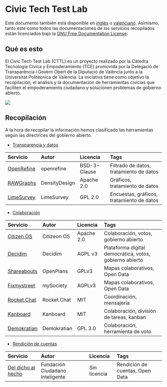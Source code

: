 
# Civic Tech Test Lab
Este documento también está disponible en [inglés](i18n/en.md) o [valenciano](i18n/vlc.md). Asimismo, tanto este como todos las documentaciones de los servicios recopilados están licenciados bajo la [GNU Free Documentation License](/LICENSE).

## Qué es esto
El Civic Tech Test Lab (CTTL) es un proyecto realizado por la Cátedra Tecnología Cívica y Empoderamiento (TCE) promovida por la Delegació de Transparència i Govern Obert de la Diputació de València junto a la Universitat Politècnica de València. La iniciativa tiene como objetivo la recopilación, el análisis y la documentación de herramientas cívicias que faciliten el empoderamiento ciudadano y solucionen problemas de gobierno abierto.

![](https://etc.webs.upv.es/wp-content/uploads/2019/03/bandalogos.png)

## Recopilación
A la hora de recopilar la información hemos clasificado las herramientas según las directrices del gobierno abierto.

- [Transparencia y datos](/cat_tyd/)

| Servicio   | Autor       | Licencia   | Tags |
| :--------- | :---------- | :--------- | :------ |
| [OpenRefine](/cat_tyd/openrefine) | openrefine | BSD-3-Clause| Filtrado de datos, tratamiento de datos
| [RAWGraphs](/cat_tyd/RAWGraphs) | DensityDesign | Apache 2.0| Gráficos, tratamiento de datos  
| [LimeSurvey](/cat_tyd/LimeSurvey) | LimeSurvey | GPL 2.0| Encuestas, gráficos, tratamiento de datos  

- [Colaboración](/cat_participación/)

| Servicio   | Autor       | Licencia   | Tags |
| :--------- | :---------- | :--------- | :------ |
| [Citizen OS](/cat_participación/citizenos) | Citizeon OS | Apache 2.0 | Colaboración, votos, gobierno abierto|
| [Decidim](/cat_participación/decidim) | Decidim| AGPL v3 | Plataforma digital democrática, votos, gobierno abierto |
| [Shareabouts](/cat_participación/shareabouts) | OpenPlans| GPLv3 | Mapas colaborativos, Open Data
| [Fixmystreet](/cat_participación/fixmystreet) | mySociety| AGPLv3 | Mapas colaborativos, Open Data
| [Rocket.Chat](/cat_participación/Rocket.Chat) | Rocket.Chat| MIT | Coordinación, mensajería
| [Kanboard](/cat_participación/Kanboard) | Kanboard| MIT | Colaboración, división de tareas, kanban
| [Demokratian](/cat_participación/Demokratian) | Demokratian| GPL 3.0 | Colaboración, herramienta de voto


- [Rendición de cuentas](/cat_rdc/)

| Servicio   | Autor       | Licencia   | Tags |
| :--------- | :---------- | :--------- | :------ |
| [Del dicho al hecho](/cat_rdc/ddh) | Fundación Ciudadano Inteligente| Sin licencia| Rendición de cuentas, Open Data | 

